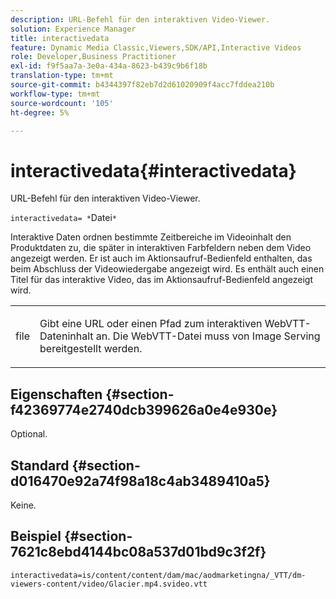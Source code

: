 ```yaml
---
description: URL-Befehl für den interaktiven Video-Viewer.
solution: Experience Manager
title: interactivedata
feature: Dynamic Media Classic,Viewers,SDK/API,Interactive Videos
role: Developer,Business Practitioner
exl-id: f9f5aa7a-3e0a-434a-8623-b439c9b6f18b
translation-type: tm+mt
source-git-commit: b4344397f82eb7d2d61020909f4acc7fddea210b
workflow-type: tm+mt
source-wordcount: '105'
ht-degree: 5%

---
```


# interactivedata{#interactivedata}

URL-Befehl für den interaktiven Video-Viewer.

`interactivedata= *`Datei`*`

Interaktive Daten ordnen bestimmte Zeitbereiche im Videoinhalt den Produktdaten zu, die später in interaktiven Farbfeldern neben dem Video angezeigt werden. Er ist auch im Aktionsaufruf-Bedienfeld enthalten, das beim Abschluss der Videowiedergabe angezeigt wird. Es enthält auch einen Titel für das interaktive Video, das im Aktionsaufruf-Bedienfeld angezeigt wird.

<table id="table_C616483932C2482CA9794DDD7313FD7C"> 
 <tbody> 
  <tr> 
   <td colname="col1"> <p> <span class="codeph"> <span class="varname"> file</span> </span> </p> </td> 
   <td colname="col2"> <p> Gibt eine URL oder einen Pfad zum interaktiven WebVTT-Dateninhalt an. Die WebVTT-Datei muss von Image Serving bereitgestellt werden. </p> </td> 
  </tr> 
 </tbody> 
</table>

## Eigenschaften {#section-f42369774e2740dcb399626a0e4e930e}

Optional.

## Standard {#section-d016470e92a74f98a18c4ab3489410a5}

Keine.

## Beispiel {#section-7621c8ebd4144bc08a537d01bd9c3f2f}

```
interactivedata=is/content/content/dam/mac/aodmarketingna/_VTT/dm-viewers-content/video/Glacier.mp4.svideo.vtt
```
